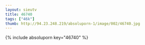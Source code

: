 ```yaml
--- 
layout: sieutv
title: 46740
tags: ["46k"]
thumb: http://94.23.248.219/absoluporn-1/image/002/46740.jpg
---
```

{% include absoluporn key="46740" %} 
